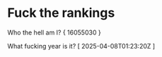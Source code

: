 # Fuck the rankings

Who the hell am I?
{ 16055030 }

What fucking year is it?
[ 2025-04-08T01:23:20Z ]
